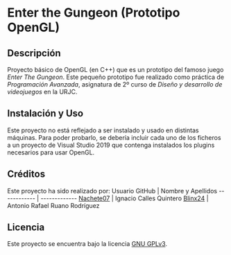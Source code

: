 # Enter the Gungeon (Prototipo OpenGL)

## Descripción
Proyecto básico de OpenGL (en C++) que es un prototipo del famoso juego *Enter The Gungeon*.
Este pequeño prototipo fue realizado como práctica de *Programación Avanzada*, asignatura de 2º curso de *Diseño y desarrollo de videojuegos* en la URJC.

## Instalación y Uso
Este proyecto no está reflejado a ser instalado y usado en distintas máquinas. Para poder probarlo, se debería incluir cada uno de los ficheros a un proyecto de Visual Studio 2019 que contenga instalados los plugins necesarios para usar OpenGL.

## Créditos
Este proyecto ha sido realizado por:
Usuario GitHub | Nombre y Apellidos 
------------ | -------------
[Nachete07](https://github.com/Nachete07) | Ignacio Calles Quintero
[Blinx24](https://github.com/Blinx24) | Antonio Rafael Ruano Rodríguez

## Licencia
Este proyecto se encuentra bajo la licencia [GNU GPLv3](https://choosealicense.com/licenses/gpl-3.0/).
